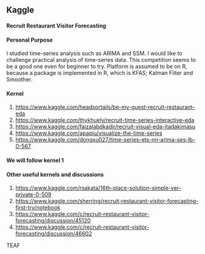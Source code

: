 ## Kaggle

#### Recruit Restaurant Visitor Forecasting

#### Personal Purpose
I studied time-series analysis such as ARIMA and SSM.
I would like to challenge practical analysis of time-series data.
This competition seems to be a good one even for beginner to try.
Platform is assumed to be on R, because a package is implemented in R, which is KFAS; Kalman Filter and Smoother.

#### Kernel
1. https://www.kaggle.com/headsortails/be-my-guest-recruit-restaurant-eda
2. https://www.kaggle.com/thykhuely/recruit-time-series-interactive-eda
3. https://www.kaggle.com/faizalabdkadir/recruit-visual-eda-itadakimasu
4. https://www.kaggle.com/apapiu/visualize-the-time-series
5. https://www.kaggle.com/dongxu027/time-series-ets-nn-arima-ses-lb-0-567

#### We will follow kernel 1

#### Other useful kernels and discussions
1. https://www.kaggle.com/rsakata/16th-place-solution-simple-ver-private-0-509
2. https://www.kaggle.com/sherring/recruit-restaurant-visitor-forecasting-first-try/notebook
3. https://www.kaggle.com/c/recruit-restaurant-visitor-forecasting/discussion/45120
4. https://www.kaggle.com/c/recruit-restaurant-visitor-forecasting/discussion/46602




TEAF
